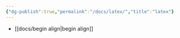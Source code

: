 ```yaml
---
{"dg-publish":true,"permalink":"/docs/latex/","title":"latex"}
---
```


- [[docs/begin align\|begin align]]
